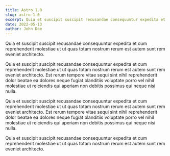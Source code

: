 ```yaml
---
title: Astro 1.0
slug: astro-1-0
excerpt: Quia et suscipit suscipit recusandae consequuntur expedita et cum reprehenderit molestiae ut ut quas totam nostrum rerum est autem sunt rem eveniet architecto.
date: 2022-05-13
author: John Doe
---
```


Quia et suscipit suscipit recusandae consequuntur expedita et cum reprehenderit molestiae ut ut quas totam nostrum rerum est autem sunt rem eveniet architecto.

Quia et suscipit suscipit recusandae consequuntur expedita et cum reprehenderit molestiae ut ut quas totam nostrum rerum est autem sunt rem eveniet architecto.  Est rerum tempore vitae sequi sint nihil reprehenderit dolor beatae ea dolores neque fugiat blanditiis voluptate porro vel nihil molestiae ut reiciendis qui aperiam non debitis possimus qui neque nisi nulla.

Quia et suscipit suscipit recusandae consequuntur expedita et cum reprehenderit molestiae ut ut quas totam nostrum rerum est autem sunt rem eveniet architecto.  Est rerum tempore vitae sequi sint nihil reprehenderit dolor beatae ea dolores neque fugiat blanditiis voluptate porro vel nihil molestiae ut reiciendis qui aperiam non debitis possimus qui neque nisi nulla.

Quia et suscipit suscipit recusandae consequuntur expedita et cum reprehenderit molestiae ut ut quas totam nostrum rerum est autem sunt rem eveniet architecto.